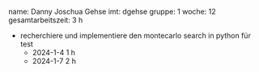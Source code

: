 name: Danny Joschua Gehse
imt: dgehse
gruppe: 1
woche: 12
gesamtarbeitszeit: 3 h

- recherchiere und implementiere den montecarlo search in python für test
  - 2024-1-4 1 h                 
  - 2024-1-7 2 h           
